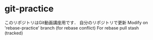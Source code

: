 # git-practice
このリポジトリはGit動画講座用です．
自分のリポジトリで更新
Modify on 'rebase-practice' branch (for rebase conflict)
For rebase pull
stash (tracked)